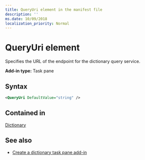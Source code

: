 ```yaml
---
title: QueryUri element in the manifest file
description: ''
ms.date: 10/09/2018
localization_priority: Normal
---
```


# QueryUri element

Specifies the URL of the endpoint for the dictionary query service.

**Add-in type:** Task pane

## Syntax

```XML
<QueryUri DefaultValue="string" />
```

## Contained in

[Dictionary](dictionary.md)

## See also

- [Create a dictionary task pane add-in](https://docs.microsoft.com/office/dev/add-ins/word/dictionary-task-pane-add-ins)
    
